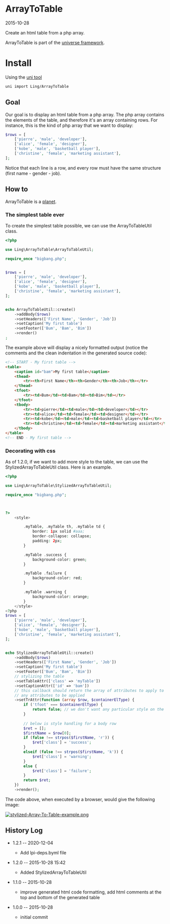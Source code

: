 ArrayToTable
=====================
2015-10-28



Create an html table from a php array.



ArrayToTable is part of the [universe framework](https://github.com/karayabin/universe-snapshot).




Install
=============


Using the [uni tool](https://github.com/lingtalfi/universe-naive-importer)
```bash
uni import Ling/ArrayToTable
```





Goal
----------

Our goal is to display an html table from a php array.
The php array contains the elements of the table, and therefore it's an array containing rows.
For instance, this is the kind of php array that we want to display:


```php
$rows = [
    ['pierre', 'male', 'developer'],
    ['alice', 'female', 'designer'],
    ['kobe', 'male', 'basketball player'],
    ['christine', 'female', 'marketing assistant'],
];
```

Notice that each line is a row, and every row must have the same structure (first name - gender - job).




How to
-----------

ArrayToTable is a [planet](https://github.com/lingtalfi/Observer/blob/master/article/article.planetReference.eng.md).


### The simplest table ever 

To create the simplest table possible, we can use the ArrayToTableUtil class.

```php
<?php

use Ling\ArrayToTable\ArrayToTableUtil;

require_once "bigbang.php";


$rows = [
    ['pierre', 'male', 'developer'],
    ['alice', 'female', 'designer'],
    ['kobe', 'male', 'basketball player'],
    ['christine', 'female', 'marketing assistant'],
];


echo ArrayToTableUtil::create()
    ->addBody($rows)
    ->setHeaders(['First Name', 'Gender', 'Job'])
    ->setCaption('My first table')
    ->setFooter(['Bum', 'Bam', 'Bim'])
    ->render()
;

```


The example above will display a nicely formatted output (notice the comments and the clean indentation in 
the generated source code):


```html
<!-- START - My first table -->
<table>
	<caption id="bam">My first table</caption>
	<thead>
		<tr><th>First Name</th><th>Gender</th><th>Job</th></tr>
	</thead>
	<tfoot>
		<tr><td>Bum</td><td>Bam</td><td>Bim</td></tr>
	</tfoot>
	<tbody>
		<tr><td>pierre</td><td>male</td><td>developer</td></tr>
		<tr><td>alice</td><td>female</td><td>designer</td></tr>
		<tr><td>kobe</td><td>male</td><td>basketball player</td></tr>
		<tr><td>christine</td><td>female</td><td>marketing assistant</td></tr>
	</tbody>
</table>
<!-- END - My first table -->
```


### Decorating with css


As of 1.2.0, if we want to add more style to the table, we can use the StylizedArrayToTableUtil class.
Here is an example.



```php
<?php

use Ling\ArrayToTable\StylizedArrayToTableUtil;

require_once "bigbang.php";



?>
    <style>

        .myTable, .myTable th, .myTable td {
            border: 1px solid #aaa;
            border-collapse: collapse;
            padding: 2px;
        }

        .myTable .success {
            background-color: green;
        }

        .myTable .failure {
            background-color: red;
        }

        .myTable .warning {
            background-color: orange;
        }
    </style>
<?php
$rows = [
    ['pierre', 'male', 'developer'],
    ['alice', 'female', 'designer'],
    ['kobe', 'male', 'basketball player'],
    ['christine', 'female', 'marketing assistant'],
];


echo StylizedArrayToTableUtil::create()
    ->addBody($rows)
    ->setHeaders(['First Name', 'Gender', 'Job'])
    ->setCaption('My first table')
    ->setFooter(['Bum', 'Bam', 'Bim'])
    // stylizing the table
    ->setTableAttr(['class' => 'myTable'])
    ->setCaptionAttr(['id' => 'bam'])
    // this callback should return the array of attributes to apply to the tr, or false if we don't want 
    // any attributes to be applied
    ->setTrAttr(function (array $row, $containerElType) { 
        if ('tfoot' === $containerElType) {
            return false; // we don't want any particular style on the footer
        }
        
        // below is style handling for a body row
        $ret = [];
        $firstName = $row[0];
        if (false !== strpos($firstName, 'r')) {
            $ret['class'] = 'success';
        }
        elseif (false !== strpos($firstName, 'k')) {
            $ret['class'] = 'warning';
        }
        else {
            $ret['class'] = 'failure';
        }
        return $ret;
    })
    ->render();

```

The code above, when executed by a browser, would give the following image:

[![stylized-Array-To-Table-example.png](http://lingtalfi.com/img/universe/ArrayToTable/stylized-Array-To-Table-example.png)](http://lingtalfi.com/img/universe/ArrayToTable/stylized-Array-To-Table-example.png)







History Log
------------------

- 1.2.1 -- 2020-12-04

    - Add lpi-deps.byml file

- 1.2.0 -- 2015-10-28 15:42

    - Added StylizedArrayToTableUtil
        
        
- 1.1.0 -- 2015-10-28

    - improve generated html code formatting, add html comments at the top and bottom of the generated table
    
- 1.0.0 -- 2015-10-28

    - initial commit
    
    
    
    